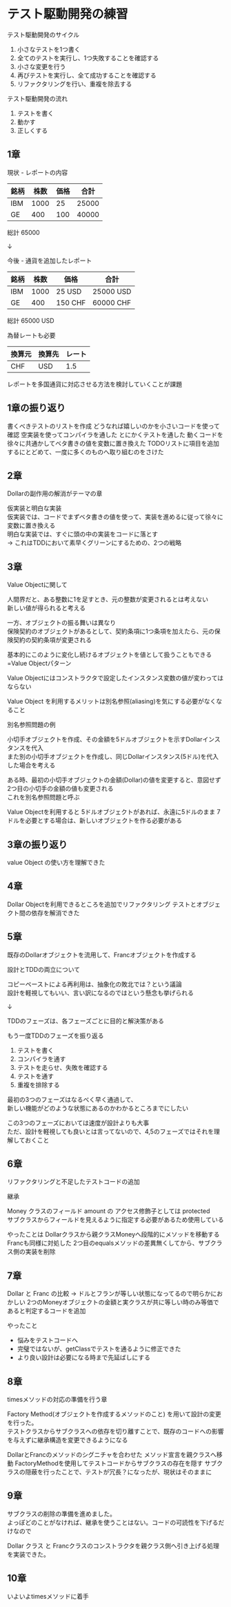 # テスト駆動開発の練習

テスト駆動開発のサイクル

1. 小さなテストを1つ書く
2. 全てのテストを実行し、1つ失敗することを確認する
3. 小さな変更を行う
4. 再びテストを実行し、全て成功することを確認する
5. リファクタリングを行い、重複を除去する

テスト駆動開発の流れ  
1. テストを書く
2. 動かす
3. 正しくする

## 1章

現状  - レポートの内容  

| 銘柄  | 株数   | 価格  | 合計    |
|-----|------|-----|-------|
| IBM | 1000 | 25  | 25000 |
| GE  | 400  | 100 | 40000 |
総計 65000  

↓  

今後 - 通貨を追加したレポート  

| 銘柄  | 株数   | 価格      | 合計        |
|-----|------|---------|-----------|
| IBM | 1000 | 25 USD  | 25000 USD |
| GE  | 400  | 150 CHF | 60000 CHF |
総計 65000 USD  

為替レートも必要  

| 換算元 | 換算先   | レート     | 
|-----|------|---------|
| CHF | USD | 1.5  |

レポートを多国通貨に対応させる方法を検討していくことが課題  

## 1章の振り返り

書くべきテストのリストを作成
どうなれば嬉しいのかを小さいコードを使って確認
空実装を使ってコンパイラを通した
とにかくテストを通した
動くコードを徐々に共通かしてベタ書きの値を変数に置き換えた
TODOリストに項目を追加するにとどめて、一度に多くのものへ取り組むのをさけた

## 2章

Dollarの副作用の解消がテーマの章  

仮実装と明白な実装  
仮実装では、コードでまずベタ書きの値を使って、実装を進めるに従って徐々に変数に置き換える  
明白な実装では、すぐに頭の中の実装をコードに落とす  
→ これはTDDにおいて素早くグリーンにするための、2つの戦略

## 3章

Value Objectに関して  

人間界だと、ある整数に1を足すとき、元の整数が変更されるとは考えない  
新しい値が得られると考える  

一方、オブジェクトの振る舞いは異なり  
保険契約のオブジェクトがあるとして、契約条項に1つ条項を加えたら、元の保険契約の契約条項が変更される  

基本的にこのように変化し続けるオブジェクトを値として扱うこともできる=Value Objectパターン  

Value Objectにはコンストラクタで設定したインスタンス変数の値が変わってはならない  

Value Object を利用するメリットは別名参照(aliasing)を気にする必要がなくなること  

別名参照問題の例

小切手オブジェクトを作成、その金額を5ドルオブジェクトを示すDollarインスタンスを代入  
また別の小切手オブジェクトを作成し、同じDollarインスタンス(5ドル)を代入した場合を考える  

ある時、最初の小切手オブジェクトの金額(Dollar)の値を変更すると、意図せず2つ目の小切手の金額の値も変更される  
これを別名参照問題と呼ぶ  

Value Objectを利用すると 5ドルオブジェクトがあれば、永遠に5ドルのまま
7ドルを必要とする場合は、新しいオブジェクトを作る必要がある

## 3章の振り返り

value Object の使い方を理解できた

## 4章

Dollar Objectを利用できるところを追加でリファクタリング
テストとオブジェクト間の依存を解消できた

## 5章

既存のDollarオブジェクトを流用して、Francオブジェクトを作成する  

設計とTDDの両立について  

コピーペーストによる再利用は、抽象化の敗北では？という議論  
設計を軽視してもいい、言い訳になるのではという懸念も挙げられる  

↓

TDDのフェーズは、各フェーズごとに目的と解決策がある

もう一度TDDのフェーズを振り返る

1. テストを書く
2. コンパイラを通す
3. テストを走らせ、失敗を確認する
4. テストを通す
5. 重複を排除する

最初の3つのフェーズはなるべく早く通過して、  
新しい機能がどのような状態にあるのかわかるところまでにしたい  

この3つのフェーズにおいては速度が設計よりも大事  
ただ、設計を軽視しても良いとは言ってないので、4,5のフェーズではそれを理解しておくこと

## 6章

リファクタリングと不足したテストコードの追加

継承

Money クラスのフィールド amount の アクセス修飾子としては protected  
サブクラスからフィールドを見えるように指定する必要があるため使用している

やったことは
Dollarクラスから親クラスMoneyへ段階的にメソッドを移動する
Francも同様に対処した
2つ目のequalsメソッドの差異無くしてから、サブクラス側の実装を削除

## 7章

Dollar と Franc の比較  → ドルとフランが等しい状態になってるので明らかにおかしい
2つのMoneyオブジェクトの金額と実クラスが共に等しい時のみ等価であると判定するコードを追加

やったこと
- 悩みをテストコードへ
- 完璧ではないが、getClassでテストを通るように修正できた
- より良い設計は必要になる時まで先延ばしにする

## 8章

timesメソッドの対応の準備を行う章

Factory Method(オブジェクトを作成するメソッドのこと) を用いて設計の変更を行った。  
テストクラスからサブクラスへの依存を切り離すことで、既存のコードへの影響を与えずに継承構造を変更できるようになる  

DollarとFrancのメソッドのシグニチャを合わせた
メソッド宣言を親クラスへ移動
FactoryMethodを使用してテストコードからサブクラスの存在を隠す
サブクラスの隠蔽を行ったことで、テストが冗長？になったが、現状はそのままに

## 9章

サブクラスの削除の準備を進めました。  
よっぽどのことがなければ、継承を使うことはない。コードの可読性を下げるだけなので  

Dollar クラス と Francクラスのコンストラクタを親クラス側へ引き上げる処理を実装できた。


## 10章

いよいよtimesメソッドに着手
